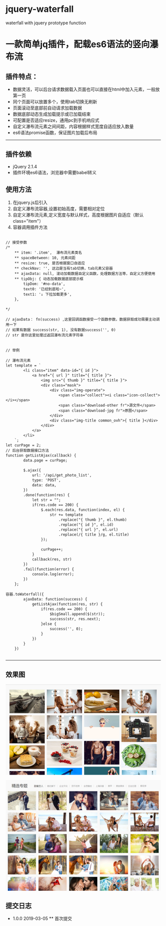 # jquery-waterfall
waterfall with jquery prototype function

# 一款简单jq插件，配载**es6**语法的竖向瀑布流

## 插件特点：

* 数据灵活，可以后台请求数据载入页面也可以直接在html中加入元素，一般放第一页
* 同个页面可以放置多个，使用tab切换无刷新
* 页面滚动至底部前自动请求加载数据
* 数据底部动态生成加载提示或已加载结束
* 可配置是否适应resize，通用pc到手机响应式
* 自定义瀑布流元素之间间距，内容根据样式宽度自适应放入数量
* es6语法promise函数，保证图片加载后布局

---

## 插件依赖

* jQuery 2.1.4
* 插件环境es6语法，浏览器中需要babel转义

## 使用方法

1. 在jquery.js后引入
2. 自定义瀑布流容器,设置初始高度，需要相对定位
2. 自定义瀑布流元素,定义宽度与默认样式，高度根据图片自适应（默认class="item"）
3. 容器调用插件方法

```

// 接受参数
/*
	** item: '.item',  瀑布流元素类名
    ** spaceBetween: 10, 元素间距
    ** resize: true, 是否根据窗口自适应
    ** checkNav: '', 这边是当有tab切换，tab元素父容器
    ** ajaxData: null, 滚动加载数据自定义函数，处理数据方法等，自定义方便使用
    ** tipObj: { 动态加载数据底部提示框
        tipDom: '#no-data',
        text0: '已经到底啦~',
        text1: '↓ 下拉加载更多',
    }, 

*/

// ajaxData： fn(success) ,这里回调函数接受一个函数参数，数据获取成功需要主动调用一下
// 如果有数据 success(str, 1), 没有数据success('', 0)
// str 是你这里处理过返回瀑布流元素字符串


// 举例

// 瀑布流元素
let template = `
		<li class="item" data-id="{ id }">
			<a href="{ url }" title="{ title }">
				<img src="{ thumb }" title="{ title }">
				<div class="mask">
					<div class="img-operate">
						<span class="collect"><i class="icon-collect"></i></span>
						<span class="download-other fr">源文件</span>
						<span class="download-jpg fr">原图</span>
					</div>
					<div class="img-title common_ovh">{ title }</div>
				</div>
			</a>
		</li>
	`;
let curPage = 2;
// 后台获取数据接口方法
function getListAjax(callback) {
		data.page = curPage;

        $.ajax({
        	url: '/api/get_photo_list',
        	type: 'POST',
        	data: data,
        })
        .done(function(res) {
        	let str = "";
        	if(res.code == 200) {
		        $.each(res.data, function(index, el) {
		        	str += template
		        		.replace("{ thumb }", el.thumb)
		        		.replace("{ id }", el.id)
		        		.replace("{ url }", el.url)
		        		.replace(/{ title }/g, el.title)
		        });

		        curPage++;
        	}
        	callback(res, str)
        })
        .fail(function(error) {
        	console.log(error);
        })
	};

容器.toWaterfall({
		ajaxData: function(success) {
			getListAjax(function(res, str) {
				if(res.code == 200) {
			        $bigSmall.append($(str));
			        success(str, res.next);
	        	}else {
	        		success('', 0);
	        	}
			})
		}
	})


```

--- 

## 效果图

![效果图1](/imgs/1.png)

![效果图1](/imgs/2.png)

## 提交日志

* 1.0.0 2019-03-05
** 首次提交